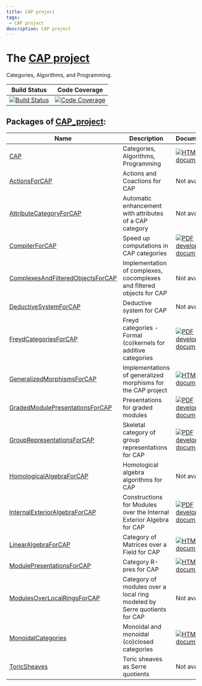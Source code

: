 ```yaml
---
title: CAP project
tags:
 - CAP project
description: CAP project
---
```


# The [CAP project](https://github.com/homalg-project/CAP_project/)

<!-- BEGIN CAP_project HEADER -->
Categories, Algorithms, and Programming.

| Build Status | Code Coverage |
| ------------ | ------------- |
| [![Build Status](https://github.com/homalg-project/CAP_project/workflows/Tests/badge.svg?branch=master)](https://github.com/homalg-project/CAP_project/actions?query=workflow%3ATests) | [![Code Coverage](https://codecov.io/gh/homalg-project/CAP_project/branch/master/graph/badge.svg)](https://codecov.io/gh/homalg-project/CAP_project) |

<!-- END CAP_project HEADER -->
<!-- BEGIN CAP_project SUBPACKAGES -->
## Packages of [CAP_project](https://github.com/homalg-project/CAP_project):

| Name | Description | Documentation | Status |
| ---- | ----------- | ------------- | ------ |
| [CAP](https://github.com/homalg-project/CAP_project/tree/master/CAP) | Categories, Algorithms, Programming | [![HTML stable documentation](https://img.shields.io/badge/HTML-stable-blue.svg)](https://homalg-project.github.io/CAP_project/CAP/doc/chap0_mj.html) | deposited |
| [ActionsForCAP](https://github.com/homalg-project/CAP_project/tree/master/ActionsForCAP) | Actions and Coactions for CAP | Not available | dev |
| [AttributeCategoryForCAP](https://github.com/homalg-project/CAP_project/tree/master/AttributeCategoryForCAP) | Automatic enhancement with attributes of a CAP category | Not available | dev |
| [CompilerForCAP](https://github.com/homalg-project/CAP_project/tree/master/CompilerForCAP) | Speed up computations in CAP categories | [![PDF development documentation](https://img.shields.io/badge/PDF-dev-blue.svg)](https://raw.githubusercontent.com/homalg-project/CAP_project/doc/CompilerForCAP.pdf) | dev |
| [ComplexesAndFilteredObjectsForCAP](https://github.com/homalg-project/CAP_project/tree/master/ComplexesAndFilteredObjectsForCAP) | Implementation of complexes, cocomplexes and filtered objects for CAP | Not available | dev |
| [DeductiveSystemForCAP](https://github.com/homalg-project/CAP_project/tree/master/DeductiveSystemForCAP) | Deductive system for CAP | Not available | dev |
| [FreydCategoriesForCAP](https://github.com/homalg-project/CAP_project/tree/master/FreydCategoriesForCAP) | Freyd categories - Formal (co)kernels for additive categories | [![PDF development documentation](https://img.shields.io/badge/PDF-dev-blue.svg)](https://raw.githubusercontent.com/homalg-project/CAP_project/doc/FreydCategoriesForCAP.pdf) | dev |
| [GeneralizedMorphismsForCAP](https://github.com/homalg-project/CAP_project/tree/master/GeneralizedMorphismsForCAP) | Implementations of generalized morphisms for the CAP project | [![HTML stable documentation](https://img.shields.io/badge/HTML-stable-blue.svg)](https://homalg-project.github.io/CAP_project/GeneralizedMorphismsForCAP/doc/chap0_mj.html) | deposited |
| [GradedModulePresentationsForCAP](https://github.com/homalg-project/CAP_project/tree/master/GradedModulePresentationsForCAP) | Presentations for graded modules | [![PDF development documentation](https://img.shields.io/badge/PDF-dev-blue.svg)](https://raw.githubusercontent.com/homalg-project/CAP_project/doc/GradedModulePresentationsForCAP.pdf) | dev |
| [GroupRepresentationsForCAP](https://github.com/homalg-project/CAP_project/tree/master/GroupRepresentationsForCAP) | Skeletal category of group representations for CAP | [![PDF development documentation](https://img.shields.io/badge/PDF-dev-blue.svg)](https://raw.githubusercontent.com/homalg-project/CAP_project/doc/GroupRepresentationsForCAP.pdf) | dev |
| [HomologicalAlgebraForCAP](https://github.com/homalg-project/CAP_project/tree/master/HomologicalAlgebraForCAP) | Homological algebra algorithms for CAP | Not available | dev |
| [InternalExteriorAlgebraForCAP](https://github.com/homalg-project/CAP_project/tree/master/InternalExteriorAlgebraForCAP) | Constructions for Modules over the Internal Exterior Algebra for CAP | [![PDF development documentation](https://img.shields.io/badge/PDF-dev-blue.svg)](https://raw.githubusercontent.com/homalg-project/CAP_project/doc/InternalExteriorAlgebraForCAP.pdf) | dev |
| [LinearAlgebraForCAP](https://github.com/homalg-project/CAP_project/tree/master/LinearAlgebraForCAP) | Category of Matrices over a Field for CAP | [![HTML stable documentation](https://img.shields.io/badge/HTML-stable-blue.svg)](https://homalg-project.github.io/CAP_project/LinearAlgebraForCAP/doc/chap0_mj.html) | deposited |
| [ModulePresentationsForCAP](https://github.com/homalg-project/CAP_project/tree/master/ModulePresentationsForCAP) | Category R-pres for CAP | [![HTML stable documentation](https://img.shields.io/badge/HTML-stable-blue.svg)](https://homalg-project.github.io/CAP_project/ModulePresentationsForCAP/doc/chap0_mj.html) | deposited |
| [ModulesOverLocalRingsForCAP](https://github.com/homalg-project/CAP_project/tree/master/ModulesOverLocalRingsForCAP) | Category of modules over a local ring modeled by Serre quotients for CAP | Not available | dev |
| [MonoidalCategories](https://github.com/homalg-project/CAP_project/tree/master/MonoidalCategories) | Monoidal and monoidal (co)closed categories | [![HTML stable documentation](https://img.shields.io/badge/HTML-stable-blue.svg)](https://homalg-project.github.io/CAP_project/MonoidalCategories/doc/chap0_mj.html) | deposited |
| [ToricSheaves](https://github.com/homalg-project/CAP_project/tree/master/ToricSheaves) | Toric sheaves as Serre quotients | Not available | dev |

<!-- END CAP_project SUBPACKAGES -->
